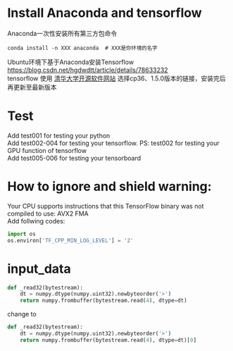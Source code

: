 # Install Anaconda and tensorflow
Anaconda一次性安装所有第三方包命令  
```conda
conda install -n XXX anaconda  # XXX是你环境的名字
```
Ubuntu环境下基于Anaconda安装Tensorflow  https://blog.csdn.net/hgdwdtt/article/details/78633232  
tensorflow 使用 [清华大学开源软件网站](https://mirrors.tuna.tsinghua.edu.cn/help/tensorflow/) 选择cp36、1.5.0版本的链接，安装完后再更新至最新版本

# Test
Add test001 for testing your python  
Add test002-004 for testing your tensorflow. PS: test002 for testing your GPU function of tensorflow   
Add test005-006 for testing your tensorboard

# How to ignore and shield warning:
Your CPU supports instructions that this TensorFlow binary was not compiled to use: AVX2 FMA  
Add follwing codes:  
```python
import os  
os.environ['TF_CPP_MIN_LOG_LEVEL'] = '2'
```

# input_data
```python
def _read32(bytestream):
    dt = numpy.dtype(numpy.uint32).newbyteorder('>')
    return numpy.frombuffer(bytestream.read(4), dtype=dt)
```
change to  
```python
def _read32(bytestream):
    dt = numpy.dtype(numpy.uint32).newbyteorder('>')
    return numpy.frombuffer(bytestream.read(4), dtype=dt)[0]
```
